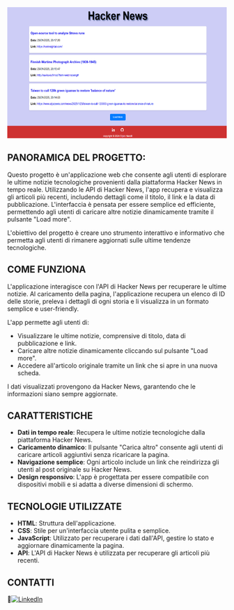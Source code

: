 
<img src="Assets/Img/hackernews.png" width="600" height="300">

## PANORAMICA DEL PROGETTO:

Questo progetto è un'applicazione web che consente agli utenti di esplorare le ultime notizie tecnologiche provenienti dalla piattaforma Hacker News in tempo reale. Utilizzando le API di Hacker News, l'app recupera e visualizza gli articoli più recenti, includendo dettagli come il titolo, il link e la data di pubblicazione. L'interfaccia è pensata per essere semplice ed efficiente, permettendo agli utenti di caricare altre notizie dinamicamente tramite il pulsante "Load more".

L'obiettivo del progetto è creare uno strumento interattivo e informativo che permetta agli utenti di rimanere aggiornati sulle ultime tendenze tecnologiche.

## COME FUNZIONA

L'applicazione interagisce con l'API di Hacker News per recuperare le ultime notizie. Al caricamento della pagina, l'applicazione recupera un elenco di ID delle storie, preleva i dettagli di ogni storia e li visualizza in un formato semplice e user-friendly.

L'app permette agli utenti di:
- Visualizzare le ultime notizie, comprensive di titolo, data di pubblicazione e link.
- Caricare altre notizie dinamicamente cliccando sul pulsante "Load more".
- Accedere all'articolo originale tramite un link che si apre in una nuova scheda.

I dati visualizzati provengono da Hacker News, garantendo che le informazioni siano sempre aggiornate.

## CARATTERISTICHE

- **Dati in tempo reale**: Recupera le ultime notizie tecnologiche dalla piattaforma Hacker News.
- **Caricamento dinamico**: Il pulsante "Carica altro" consente agli utenti di caricare articoli aggiuntivi senza ricaricare la pagina.
- **Navigazione semplice**: Ogni articolo include un link che reindirizza gli utenti al post originale su Hacker News.
- **Design responsivo**: L'app è progettata per essere compatibile con dispositivi mobili e si adatta a diverse dimensioni di schermo.

## TECNOLOGIE UTILIZZATE

- **HTML**: Struttura dell'applicazione.
- **CSS**: Stile per un'interfaccia utente pulita e semplice.
- **JavaScript**: Utilizzato per recuperare i dati dall'API, gestire lo stato e aggiornare dinamicamente la pagina.
- **API**: L'API di Hacker News è utilizzata per recuperare gli articoli più recenti.

## CONTATTI

🔗[![LinkedIn][linkedin-shield]][linkedin-url]

[linkedin-shield]: https://img.shields.io/badge/-LinkedIn-black.svg?style=for-the-badge&logo=linkedin&colorB=555
[linkedin-url]: https://www.linkedin.com/in/erjon-havolli-0147b1336/






